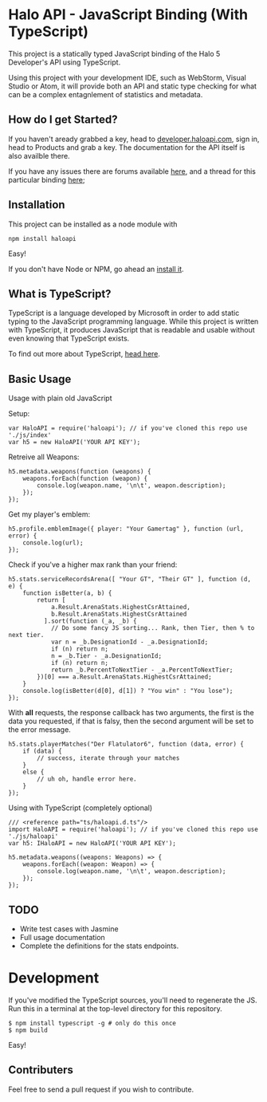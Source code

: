 # Halo API - JavaScript Binding (With TypeScript)

This project is a statically typed JavaScript binding of the Halo 5 Developer's API using TypeScript.

Using this project with your development IDE, such as WebStorm, Visual Studio or Atom, it will provide both an API and static type checking for what can be a complex entagnlement of statistics and metadata.

## How do I get Started?

If you haven't aready grabbed a key, head to [developer.haloapi.com](https://developer.haloapi.com/), sign in, head to Products and grab a key. The documentation for the API itself is also availble there. 

If you have any issues there are forums available [here](https://www.halowaypoint.com/en-us/forums/01b3ca58f06c4bd4ad074d8794d2cf86/topics), and a thread for this particular binding [here](https://www.halowaypoint.com/en-us/forums/01b3ca58f06c4bd4ad074d8794d2cf86/topics/binding-javascript-node-js-module/bc2b9b9a-cef3-4394-b56e-523eb68aa9e6/posts);

## Installation 

This project can be installed as a node module with

    npm install haloapi

Easy!

If you don't have Node or NPM, go ahead an [install it](https://nodejs.org/en/download/).

## What is TypeScript?

TypeScript is a language developed by Microsoft in order to add static typing to the JavaScript programming language. While this project is written with TypeScript, it produces JavaScript that is readable and usable without even knowing that TypeScript exists.

To find out more about TypeScript, [head here](http://www.typescriptlang.org/).

## Basic Usage

Usage with plain old JavaScript

Setup:

    var HaloAPI = require('haloapi'); // if you've cloned this repo use './js/index'
    var h5 = new HaloAPI('YOUR API KEY');

Retreive all Weapons:

    h5.metadata.weapons(function (weapons) {
        weapons.forEach(function (weapon) {
            console.log(weapon.name, '\n\t', weapon.description);
        });
    });

Get my player's emblem:

    h5.profile.emblemImage({ player: "Your Gamertag" }, function (url, error) { 
        console.log(url); 
    });

Check if you've a higher max rank than your friend:

    h5.stats.serviceRecordsArena([ "Your GT", "Their GT" ], function (d, e) {  
        function isBetter(a, b) {
            return [
                a.Result.ArenaStats.HighestCsrAttained, 
                b.Result.ArenaStats.HighestCsrAttained
              ].sort(function (_a, _b) {
                // Do some fancy JS sorting... Rank, then Tier, then % to next tier.
                var n = _b.DesignationId - _a.DesignationId;
                if (n) return n;
                n = _b.Tier - _a.DesignationId;
                if (n) return n;
                return _b.PercentToNextTier - _a.PercentToNextTier;
            })[0] === a.Result.ArenaStats.HighestCsrAttained;
        }
        console.log(isBetter(d[0], d[1]) ? "You win" : "You lose");
    });

With **all** requests, the response callback has two arguments, the first is the data you requested, if that is falsy, then the second argument will be set to the error message.

    h5.stats.playerMatches("Der Flatulator6", function (data, error) {
        if (data) {
            // success, iterate through your matches
        }
        else {
            // uh oh, handle error here.
        }
    });

Using with TypeScript (completely optional)
    
    /// <reference path="ts/haloapi.d.ts"/>
    import HaloAPI = require('haloapi'); // if you've cloned this repo use './js/haloapi'
    var h5: IHaloAPI = new HaloAPI('YOUR API KEY');

    h5.metadata.weapons((weapons: Weapons) => {
        weapons.forEach((weapon: Weapon) => {
            console.log(weapon.name, '\n\t', weapon.description);
        });
    });

## TODO

- Write test cases with Jasmine
- Full usage documentation
- Complete the definitions for the stats endpoints.

# Development

If you've modified the TypeScript sources, you'll need to regenerate the JS. Run this in a terminal at the top-level directory for this repository.

    $ npm install typescript -g # only do this once
    $ npm build    

Easy! 

## Contributers

Feel free to send a pull request if you wish to contribute.
